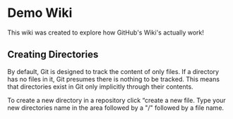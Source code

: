 # Demo Wiki
This wiki was created to explore how GitHub's Wiki's actually work!

## Creating Directories
By default, Git is designed to track the content of only files.
  If a directory has no files in it, Git presumes there is nothing to be tracked.
This means that directories exist in Git only implicitly through their contents.

To create a new directory in a repository click “create a new file.
Type your new directories name in the area followed by a "/" followed by a file name.
